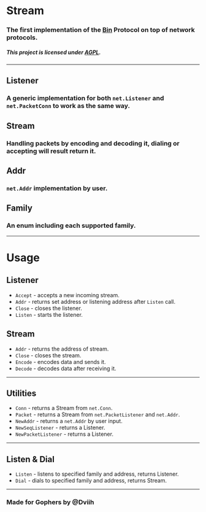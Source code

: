 # Stream
### The first implementation of the [Bin](https://github.com/Dviih/bin) Protocol on top of network protocols.
##### This project is licensed under [AGPL](https://github.com/Dviih/Stream/blob/main/LICENSE).

---

## Listener
### A generic implementation for both `net.Listener` and `net.PacketConn` to work as the same way.

## Stream
### Handling packets by encoding and decoding it, dialing or accepting will result return it.

## Addr
### `net.Addr` implementation by user.

## Family
### An enum including each supported family.

---

# Usage

## Listener
- `Accept` - accepts a new incoming stream.
- `Addr` - returns set address or listening address after `Listen` call.
- `Close` - closes the listener.
- `Listen` - starts the listener.

## Stream
- `Addr` - returns the address of stream.
- `Close` - closes the stream.
- `Encode` - encodes data and sends it.
- `Decode` - decodes data after receiving it.

---

## Utilities

- `Conn` - returns a Stream from `net.Conn`.
- `Packet` - returns a Stream from `net.PacketListener` and `net.Addr`.
- `NewAddr` - returns a `net.Addr` by user input.
- `NewSeqListener` - returns a Listener.
- `NewPacketListener` - returns a Listener.

---

## Listen & Dial

- `Listen` - listens to specified family and address, returns Listener.
- `Dial` - dials to specified family and address, returns Stream.

---

### Made for Gophers by @Dviih

